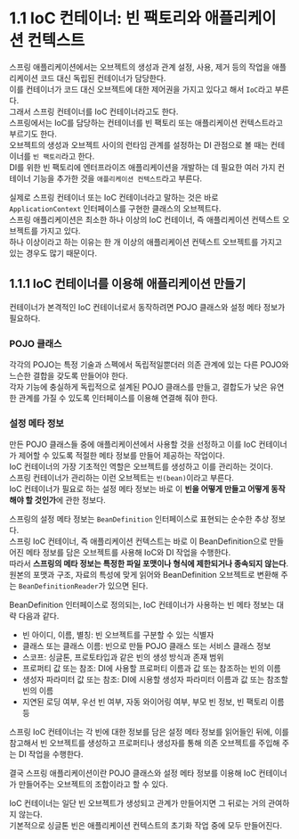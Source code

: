 # 1.1 IoC 컨테이너: 빈 팩토리와 애플리케이션 컨텍스트

스프링 애플리케이션에서는 오브젝트의 생성과 관계 설정, 사용, 제거 등의 작업을 애플리케이션 코드 대신 독립된 컨테이너가 담당한다.  
이를 컨테이너가 코드 대신 오브젝트에 대한 제어권을 가지고 있다고 해서 `IoC`라고 부른다.  
그래서 스프링 컨테이너를 IoC 컨테이너라고도 한다.  
스프링에서는 IoC를 담당하는 컨테이너를 빈 팩토리 또는 애플리케이션 컨텍스트라고 부르기도 한다.  
오브젝트의 생성과 오브젝트 사이의 런타임 관계를 설정하는 DI 관점으로 볼 때는 컨테이너를 `빈 팩토리`라고 한다.  
DI를 위한 빈 팩토리에 엔터프라이즈 애플리케이션을 개발하는 데 필요한 여러 가지 컨테이너 기능을 추가한 것을 `애플리케이션 컨텍스트`라고 부른다.

실제로 스프링 컨테이너 또는 IoC 컨테이너라고 말하는 것은 바로 `ApplicationContext` 인터페이스를 구현한 클래스의 오브젝트다.  
스프링 애플리케이션은 최소한 하나 이상의 IoC 컨테이너, 즉 애플리케이션 컨텍스트 오브젝트를 가지고 있다.  
하나 이상이라고 하는 이유는 한 개 이상의 애플리케이션 컨텍스트 오브젝트를 가지고 있는 경우도 많기 때문이다.

## 1.1.1 IoC 컨테이너를 이용해 애플리케이션 만들기

컨테이너가 본격적인 IoC 컨테이너로서 동작하려면 POJO 클래스와 설정 메타 정보가 필요하다.

### POJO 클래스

각각의 POJO는 특정 기술과 스펙에서 독립적일뿐더러 의존 관계에 있는 다른 POJO와 느슨한 결합을 갖도록 만들어야 한다.  
각자 기능에 충실하게 독립적으로 설계된 POJO 클래스를 만들고, 결합도가 낮은 유연한 관계를 가질 수 있도록 인터페이스를 이용해 연결해 줘야 한다.

### 설정 메타 정보

만든 POJO 클래스들 중에 애플리케이션에서 사용할 것을 선정하고 이를 IoC 컨테이너가 제어할 수 있도록 적절한 메타 정보를 만들어 제공하는 작업이다.  
IoC 컨테이너의 가장 기초적인 역할은 오브젝트를 생성하고 이를 관리하는 것이다.  
스프링 컨테이너가 관리하는 이런 오브젝트는 `빈(bean)`이라고 부른다.  
IoC 컨테이너가 필요로 하는 설정 메타 정보는 바로 이 **빈을 어떻게 만들고 어떻게 동작해야 할 것인가**에 관한 정보다.

스프링의 설정 메타 정보는 `BeanDefinition` 인터페이스로 표현되는 순수한 추상 정보다.  
스프링 IoC 컨테이너, 즉 애플리케이션 컨텍스트는 바로 이 BeanDefinition으로 만들어진 메타 정보를 담은 오브젝트를 사용해 IoC와 DI 작업을 수행한다.  
따라서 **스프링의 메타 정보는 특정한 파일 포맷이나 형식에 제한되거나 종속되지 않는다**.  
원본의 포맷과 구조, 자료의 특성에 맞게 읽어와 BeanDefinition 오브젝트로 변환해 주는 `BeanDefinitionReader`가 있으면 된다.

BeanDefinition 인터페이스로 정의되는, IoC 컨테이너가 사용하는 빈 메타 정보는 대략 다음과 같다.

- 빈 아이디, 이름, 별칭: 빈 오브젝트를 구분할 수 있는 식별자
- 클래스 또는 클래스 이름: 빈으로 만들 POJO 클래스 또는 서비스 클래스 정보
- 스코프: 싱글톤, 프로토타입과 같은 빈의 생성 방식과 존재 범위
- 프로퍼티 값 또는 참조: DI에 사용할 프로퍼티 이름과 값 또는 참조하는 빈의 이름
- 생성자 파라미터 값 또는 참조: DI에 시용할 생성자 파라미터 이름과 값 또는 참조할 빈의 이름
- 지연된 로딩 여부, 우선 빈 여부, 자동 와이어링 여부, 부모 빈 정보, 빈 팩토리 이름 등

스프링 IoC 컨테이너는 각 빈에 대한 정보를 담은 설정 메타 정보를 읽어들인 뒤에, 이를 참고해서 빈 오브젝트를 생성하고 프로퍼티나 생성자를 통해 의존 오브젝트를 주입해 주는 DI 작업을 수행한다.

결국 스프링 애플리케이션이란 POJO 클래스와 설정 메타 정보를 이용해 IoC 컨테이너가 만들어주는 오브젝트의 조합이라고 할 수 있다.

IoC 컨테이너는 일단 빈 오브젝트가 생성되고 관계가 만들어지면 그 뒤로는 거의 관여하지 않는다.  
기본적으로 싱글톤 빈은 애플리케이션 컨텍스트의 초기화 작업 중에 모두 만들어진다.
